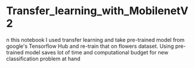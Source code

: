 # Transfer_learning_with_MobilenetV2
n this notebook I used transfer learning and take pre-trained model from google's Tensorflow Hub and re-train that on flowers dataset. Using pre-trained model saves lot of time and computational budget for new classification problem at hand
